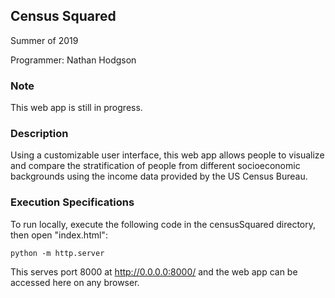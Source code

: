 Census Squared
---
Summer of 2019

Programmer:
Nathan Hodgson

### Note

This web app is still in progress.

### Description

Using a customizable user interface, this web app allows people to visualize and compare the stratification of people from different socioeconomic backgrounds using the income data provided by the US Census Bureau.

### Execution Specifications

To run locally, execute the following code in the censusSquared directory, then open "index.html": 

```shell
python -m http.server
```

This serves port 8000 at http://0.0.0.0:8000/ and the web app can be accessed here on any browser. 
